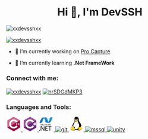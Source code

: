 <h1 align="center">Hi 👋, I'm DevSSH</h1>
<p align="left"> <img src="https://komarev.com/ghpvc/?username=xxdevsshxx&label=Profile%20views&color=0e75b6&style=flat" alt="xxdevsshxx" /> </p>

<p align="left"> <a href="https://twitter.com/xxdevsshxx" target="blank"><img src="https://img.shields.io/twitter/follow/xxdevsshxx?logo=twitter&style=for-the-badge" alt="xxdevsshxx" /></a> </p>

- 🔭 I’m currently working on [Pro Capture](https://github.com/xXDevSShXx/ProCapture)

- 🌱 I’m currently learning **.Net FrameWork**

<h3 align="left">Connect with me:</h3>
<p align="left">
<a href="https://twitter.com/xxdevsshxx" target="blank"><img align="center" src="https://raw.githubusercontent.com/rahuldkjain/github-profile-readme-generator/master/src/images/icons/Social/twitter.svg" alt="xxdevsshxx" height="30" width="40" /></a>
<a href="https://discord.gg/nrSDGdMKP3" target="blank"><img align="center" src="https://raw.githubusercontent.com/rahuldkjain/github-profile-readme-generator/master/src/images/icons/Social/discord.svg" alt="nrSDGdMKP3" height="30" width="40" /></a>
</p>

<h3 align="left">Languages and Tools:</h3>
<p align="left"> <a href="https://www.w3schools.com/cpp/" target="_blank" rel="noreferrer"> <img src="https://raw.githubusercontent.com/devicons/devicon/master/icons/cplusplus/cplusplus-original.svg" alt="cplusplus" width="40" height="40"/> </a> <a href="https://www.w3schools.com/cs/" target="_blank" rel="noreferrer"> <img src="https://raw.githubusercontent.com/devicons/devicon/master/icons/csharp/csharp-original.svg" alt="csharp" width="40" height="40"/> </a> <a href="https://dotnet.microsoft.com/" target="_blank" rel="noreferrer"> <img src="https://raw.githubusercontent.com/devicons/devicon/master/icons/dot-net/dot-net-original-wordmark.svg" alt="dotnet" width="40" height="40"/> </a> <a href="https://git-scm.com/" target="_blank" rel="noreferrer"> <img src="https://www.vectorlogo.zone/logos/git-scm/git-scm-icon.svg" alt="git" width="40" height="40"/> </a> <a href="https://www.linux.org/" target="_blank" rel="noreferrer"> <img src="https://raw.githubusercontent.com/devicons/devicon/master/icons/linux/linux-original.svg" alt="linux" width="40" height="40"/> </a> <a href="https://www.microsoft.com/en-us/sql-server" target="_blank" rel="noreferrer"> <img src="https://www.svgrepo.com/show/303229/microsoft-sql-server-logo.svg" alt="mssql" width="40" height="40"/> </a> <a href="https://unity.com/" target="_blank" rel="noreferrer"> <img src="https://www.vectorlogo.zone/logos/unity3d/unity3d-icon.svg" alt="unity" width="40" height="40"/> </a> </p>
